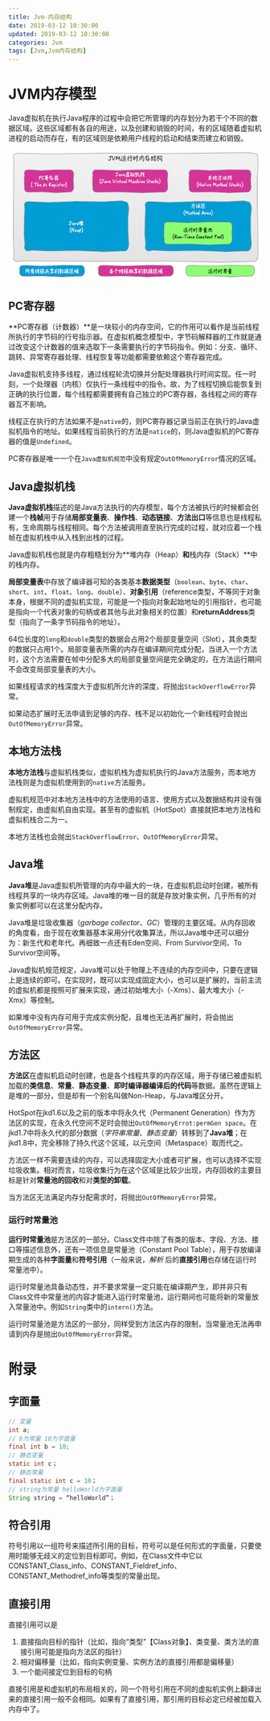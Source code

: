 ```yaml
---
title: Jvm-内存结构
date: 2019-03-12 10:30:00
updated: 2019-03-12 10:30:00
categories: Jvm
tags: [Jvm,Jvm内存结构]
---
```


# JVM内存模型

Java虚拟机在执行Java程序的过程中会把它所管理的内存划分为若干个不同的数据区域。这些区域都有各自的用途，以及创建和销毁的时间，有的区域随着虚拟机进程的启动而存在，有的区域则是依赖用户线程的启动和结束而建立和销毁。

![JVM运行时内存结构](/imag/QQ20180624-150918.png)

<!--more-->

## PC寄存器

**PC寄存器（计数器）**是一块较小的内存空间，它的作用可以看作是当前线程所执行的字节码的行号指示器。在虚拟机概念模型中，字节码解释器的工作就是通过改变这个计数器的值来选取下一条需要执行的字节码指令。例如：分支、循环、跳转、异常寄存器处理、线程恢复等功能都需要依赖这个寄存器完成。

Java虚拟机支持多线程，通过线程轮流切换并分配处理器执行时间实现。任一时刻，一个处理器（内核）仅执行一条线程中的指令。故，为了线程切换后能恢复到正确的执行位置，每个线程都需要拥有自己独立的PC寄存器，各线程之间的寄存器互不影响。

线程正在执行的方法如果不是`native`的，则PC寄存器记录当前正在执行的Java虚拟机指令的地址。如果线程当前执行的方法是`natice`的，则Java虚拟机的PC寄存器的值是`Undefined`。

PC寄存器是唯一一个在`Java虚拟机规范`中没有规定`OutOfMemoryError`情况的区域。

## Java虚拟机栈

**Java虚拟机栈**描述的是Java方法执行的内存模型，每个方法被执行的时候都会创建一个**栈帧**用于存储**局部变量表**、**操作栈**、**动态链接**、**方法出口**等信息也是线程私有，生命周期与线程相同。每个方法被调用直至执行完成的过程，就对应着一个栈帧在虚拟机栈中从入栈到出栈的过程。

Java虚拟机栈也就是内存粗糙划分为**堆内存（Heap）**和**栈内存（Stack）**中的栈内存。

**局部变量表**中存放了编译器可知的各类基本**数据类型**（`boolean`、`byte`、`char`、`short`、`int`、`float`、`long`、`double`）、**对象引用**（reference类型，不等同于对象本身，根据不同的虚拟机实现，可能是一个指向对象起始地址的引用指针，也可能是指向一个代表对象的句柄或者其他与此对象相关的位置）和**returnAddress**类型（指向了一条字节码指令的地址）。

64位长度的`long`和`double`类型的数据会占用2个局部变量空间（Slot），其余类型的数据只占用1个。局部变量表所需的内存在编译期间完成分配，当进入一个方法时，这个方法需要在帧中分配多大的局部变量空间是完全确定的，在方法运行期间不会改变局部变量表的大小。

如果线程请求的栈深度大于虚拟机所允许的深度，将抛出`StackOverflowError`异常。

如果动态扩展时无法申请到足够的内存、栈不足以初始化一个新线程时会抛出`OutOfMemoryError`异常。

## 本地方法栈

**本地方法栈**与虚拟机栈类似，虚拟机栈为虚拟机执行的Java方法服务，而本地方法栈则是为虚拟机使用到的`native`方法服务。

虚拟机规范中对本地方法栈中的方法使用的语言、使用方式以及数据结构并没有强制规定，由虚拟机自由实现。甚至有的虚拟机（HotSpot）直接就把本地方法栈和虚拟机栈合二为一。

本地方法栈也会抛出`StackOverflowError`、`OutOfMemoryError`异常。

## Java堆

**Java堆**是Java虚拟机所管理的内存中最大的一块，在虚拟机启动时创建，被所有线程共享的一块内存区域。Java堆的唯一目的就是存放对象实例，几乎所有的对象实例都可以在这里分配内存。

Java堆是垃圾收集器（*garbage collector*、*GC*）管理的主要区域。从内存回收的角度看，由于现在收集器基本采用分代收集算法，所以Java堆中还可以细分为：新生代和老年代。再细致一点还有Eden空间、From Survivor空间、To Survivor空间等。

Java虚拟机规范规定，Java堆可以处于物理上不连续的内存空间中，只要在逻辑上是连续的即可。在实现时，既可以实现成固定大小，也可以是扩展的，当前主流的虚拟机都是按照可扩展来实现，通过初始堆大小（-Xms）、最大堆大小（-Xmx）等控制。

如果堆中没有内存可用于完成实例分配，且堆也无法再扩展时，将会抛出`OutOfMemoryError`异常。

## 方法区

**方法区**在虚拟机启动时创建，也是各个线程共享的内存区域，用于存储已被虚拟机加载的**类信息**、**常量**、**静态变量**、**即时编译器编译后的代码**等数据。虽然在逻辑上是堆的一部分，但是却有一个别名叫做Non-Heap，与Java堆区分开。

HotSpot在jkd1.6以及之前的版本中将永久代（Permanent Generation）作为方法区的实现，在永久代空间不足时会抛出`OutOfMemoryErrot:permGen space`。在jkd1.7中将永久代的部分数据（*字符串常量*、*静态变量*）转移到了**Java堆**；在jkd1.8中，完全移除了持久代这个区域，以元空间（Metaspace）取而代之。

方法区一样不需要连续的内存，可以选择固定大小或者可扩展，也可以选择不实现垃圾收集。相对而言，垃圾收集行为在这个区域是比较少出现，内存回收的主要目标是针对**常量池的回收**和对**类型的卸载**。

当方法区无法满足内存分配需求时，将抛出`OutOfMemoryError`异常。

### 运行时常量池

**运行时常量池**是方法区的一部分。Class文件中除了有类的版本、字段、方法、接口等描述信息外，还有一项信息是常量池（Constant Pool Table），用于存放编译期生成的各种**字面量**和**符号引用**（一般来说，*解析* 后的**直接引用**也存储在运行时常量池中）。

运行时常量池具备动态性，并不要求常量一定只能在编译期产生，即并非只有Class文件中常量池的内容才能进入运行时常量池，运行期间也可能将新的常量放入常量池中。例如`String`类中的`intern()`方法。

运行时常量池是方法区的一部分，同样受到方法区内存的限制，当常量池无法再申请到内存是抛出`OutOfMemoryError`异常。

# 附录

## 字面量

```Java
// 变量 
int a;
// b为常量 10为字面量
final int b = 10; 
// 静态变量
static int c；
// 静态常量
final static int c = 10；
// string为常量 helloWorld为字面量
String string = “helloWorld”；
```

## 符合引用

符号引用以一组符号来描述所引用的目标，符号可以是任何形式的字面量，只要使用时能够无歧义的定位到目标即可。例如，在Class文件中它以CONSTANT_Class_info、CONSTANT_Fieldref_info、CONSTANT_Methodref_info等类型的常量出现。

## 直接引用

直接引用可以是

1. 直接指向目标的指针（比如，指向“类型”【Class对象】、类变量、类方法的直接引用可能是指向方法区的指针）
2. 相对偏移量（比如，指向实例变量、实例方法的直接引用都是偏移量）
3. 一个能间接定位到目标的句柄

直接引用是和虚拟机的布局相关的，同一个符号引用在不同的虚拟机实例上翻译出来的直接引用一般不会相同。如果有了直接引用，那引用的目标必定已经被加载入内存中了。

  